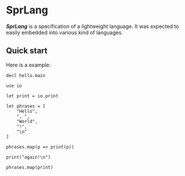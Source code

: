 # SprLang

***SprLang*** is a specification of a lightweight language. It was expected to easily embedded into various kind of languages.

## Quick start

Here is a example:

```sif
decl hello.main

use io

let print = io.print

let phrases = [
	"Hello",
	", ",
	"World",
	"!",
	"\n"
]

phrases.map(p => print(p))

print("again!\n")

phrases.map(print)

```
